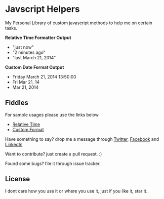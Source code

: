 # Javscript Helpers

My Personal Library of custom javascript methods to help me on
certain tasks.

**Relative Time Formatter Output**  

- "just now"
- "2 minutes ago"
- "last March 21, 2014"

**Custom Date Format Output**

- Friday March 21, 2014 13:50:00
- Fri Mar 21, 14
- Mar 21, 2014


## Fiddles

For sample usages please use the links below

- [Relative Time](http://jsfiddle.net/jaygauten/LkzmZ/)
- [Custom Format](http://jsfiddle.net/jaygauten/BZ9SL/)


Have something to say? drop me a message through [Twitter](https://twitter.com/tuldok), [Facebook](https://www.facebook.com/jaygauten) and [LinkedIn](http://www.linkedin.com/profile/view?id=173283999)

Want to contribute? just create a pull request. :)

Found some bugs? file it through issue tracker.


## License

I dont care how you use it or where you use it, just if you like it, star it..